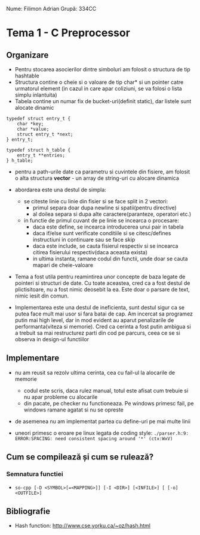 Nume: Filimon Adrian
Grupă: 334CC

# Tema 1 - C Preprocessor

Organizare
-

- Pentru stocarea asocierilor dintre simboluri am folosit o structura de tip hashtable
- Structura contine o cheie si o valoare de tip char* si un pointer catre urmatorul element (in cazul in care apar coliziuni, se va folosi o lista simplu inlantuita)
- Tabela contine un numar fix de bucket-uri(definit static), dar listele sunt alocate dinamic
```
typedef struct entry_t {
	char *key;
	char *value;
	struct entry_t *next;
} entry_t;

typedef struct h_table {
	entry_t **entries;
} h_table;
```

- pentru a path-urile date ca parametru si cuvintele din fisiere, am folosit o alta structura **vector** -  un array de string-uri cu alocare dinamica

- abordarea este una destul de simpla:
    - se citeste linie cu linie din fisier si se face split in 2 vectori:
        - primul separa doar dupa newline si spatii(pentru directive)
        - al doilea separa si dupa alte caractere(paranteze, operatori etc.)
   - in functie de primul cuvant de pe linie se incearca o procesare:
       - daca este define, se incearca introducerea unui pair in tabela
       - daca if/else sunt verificate conditiile si se citesc/defines instructiuni in continuare sau se face skip
       - daca este include, se cauta fisierul respectiv si se incearca citirea fisierului respectiv(daca aceasta exista)
       - in ultima instanta, ramane codul din functii, unde doar se cauta mapari de cheie-valoare

- Tema a fost utila pentru reamintirea unor concepte de baza legate de pointeri si structuri de date. Cu toate aceastea, cred ca a fost destul de plictisitoare, nu a fost nimic deosebit la ea. Este doar o parsare de text, nimic iesit din comun. 

- Implementarea este una destul de ineficienta, sunt destul sigur ca se putea face mult mai usor si fara batai de cap. Am incercat sa programez putin mai high level, dar in mod evident au aparut penalizarile de performanta(viteza si memorie). Cred ca cerinta a fost putin ambigua si a trebuit sa mai restructurez parti din cod pe parcurs, ceea ce se si observa in design-ul functiilor

Implementare
-

- nu am reusit sa rezolv ultima cerinta, cea cu fail-ul la alocarile de memorie
    - codul este scris, daca rulez manual, totul este afisat cum trebuie si nu apar probleme cu alocarile
    - din pacate, pe checker nu functioneaza. Pe windows primesc fail, pe windows ramane agatat si nu se opreste
- de asemenea nu am implementat partea cu define-uri pe mai multe linii

- uneori primesc o eroare pe linux legata de coding style:
`./parser.h:9: ERROR:SPACING: need consistent spacing around '*' (ctx:WxV)`

Cum se compilează și cum se rulează?
-
### Semnatura functiei
* `so-cpp [-D <SYMBOL>[=<MAPPING>]] [-I <DIR>] [<INFILE>] [ [-o] <OUTFILE>]`

Bibliografie
-
- Hash function: http://www.cse.yorku.ca/~oz/hash.html


